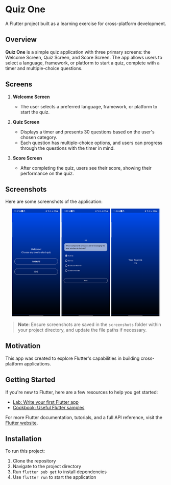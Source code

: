 # Quiz One

A Flutter project built as a learning exercise for cross-platform development.

## Overview

**Quiz One** is a simple quiz application with three primary screens: the Welcome Screen, Quiz Screen, and Score Screen. The app allows users to select a language, framework, or platform to start a quiz, complete with a timer and multiple-choice questions.

## Screens

1. **Welcome Screen**
   - The user selects a preferred language, framework, or platform to start the quiz.

2. **Quiz Screen**
   - Displays a timer and presents 30 questions based on the user's chosen category.
   - Each question has multiple-choice options, and users can progress through the questions with the timer in mind.

3. **Score Screen**
   - After completing the quiz, users see their score, showing their performance on the quiz.

## Screenshots

Here are some screenshots of the application:

<p align="center">
  <img src="screenshots/welcome_screen.png" alt="Welcome Screen" width="30%">
  <img src="screenshots/quiz_screen.png" alt="Quiz Screen" width="30%">
  <img src="screenshots/score_screen.png" alt="Score Screen" width="30%">
</p>

> **Note**: Ensure screenshots are saved in the `screenshots` folder within your project directory, and update the file paths if necessary.

## Motivation

This app was created to explore Flutter's capabilities in building cross-platform applications.

## Getting Started

If you're new to Flutter, here are a few resources to help you get started:

- [Lab: Write your first Flutter app](https://docs.flutter.dev/get-started/codelab)
- [Cookbook: Useful Flutter samples](https://docs.flutter.dev/cookbook)

For more Flutter documentation, tutorials, and a full API reference, visit the [Flutter website](https://docs.flutter.dev/).

## Installation

To run this project:

1. Clone the repository
2. Navigate to the project directory
3. Run `flutter pub get` to install dependencies
4. Use `flutter run` to start the application
